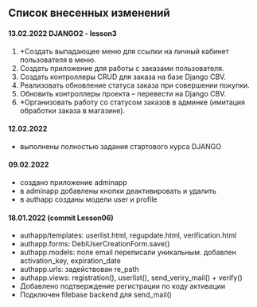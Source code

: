 ## Список внесенных изменений
#### 13.02.2022 DJANGO2 - lesson3
1. +Создать выпадающее меню для ссылки на личный кабинет пользователя в меню.
2. Создать приложение для работы с заказами пользователя.
3. Создать контроллеры CRUD для заказа на базе Django CBV.
4. Реализовать обновление статуса заказа при совершении покупки.
5. Обновить контроллеры проекта – перевести на Django CBV.
6. *Организовать работу со статусом заказов в админке (имитация обработки заказа в магазине).

#### 12.02.2022
- выполнены полностью задания стартового курса DJANGO
#### 09.02.2022
- создано приложение adminapp
- в adminapp добавлены кнопки деактивировать и удалить
- в authapp созданы модели user и profile
#### 18.01.2022 (commit Lesson06)
- authapp/templates: userlist.html, regupdate.html, verification.html
- authapp.forms: DebiUserCreationForm.save()
- authapp.models: поле email переписали уникальным. добавлен activation_key, expiration_date
- authapp.urls: задействован re_path
- authapp.views: registration(), userlist(), send_veriry_mail() + verify()
- Добавлено подтверждение регистрации по коду активации
- Подключен filebase backend для send_mail()
